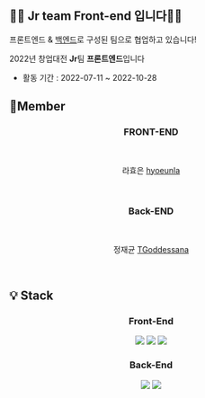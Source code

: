 ## 👱‍♂️ Jr team Front-end 입니다👱‍♀️

프론트엔드 & [백엔드](https://github.com/Jr-sw-team/lhy_jjg_gym_backend)로 구성된 팀으로 협업하고 있습니다!

2022년 창업대전 **Jr**팀 **프론트엔드**입니다

- 활동 기간 : 2022-07-11 ~ 2022-10-28

## 🙌Member

### <div align="center">FRONT-END</div>

&nbsp;<div align="center">라효은 [hyoeunla](https://github.com/hyoeunla)</div>

&nbsp;

### <div align="center">Back-END</div>

&nbsp;<div align="center">정재균 [TGoddessana](https://github.com/TGoddessana)</div>

&nbsp;

## 💡 Stack

### <div align="center">Front-End</div>

<center>
<img src="https://img.shields.io/badge/HTML-E34F26?style=flat-square&logo=HTML5&logoColor=white"/> <img src="https://img.shields.io/badge/CSS-1572B6?style=flat-square&logo=CSS3&logoColor=white"/> <img src="https://img.shields.io/badge/JavaScript-F7DF1E?style=flat-square&logo=JavaScript&logoColor=white"/>
 
### Back-End
<img src="https://img.shields.io/badge/Django-092E20?style=flat-square&logo=Django&logoColor=white"/> <img src="https://img.shields.io/badge/SQLite-003B57?style=flat-square&logo=SQLite&logoColor=white"/>
